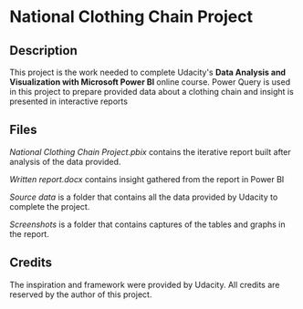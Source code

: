 
# National Clothing Chain Project

## Description

This project is the work needed to complete Udacity's **Data Analysis and Visualization with Microsoft Power BI** online course. Power Query is used in this project to prepare provided data about a clothing chain and insight is presented in interactive reports

## Files

*National Clothing Chain Project.pbix* contains the iterative report built after analysis of the data provided.

*Written report.docx* contains insight gathered from the report in Power BI

*Source data* is a folder that contains all the data provided by Udacity to complete the project.

*Screenshots* is a folder that contains captures of the tables and graphs in the report.

## Credits

The inspiration and framework were provided by Udacity. All credits are reserved by the author of this project.